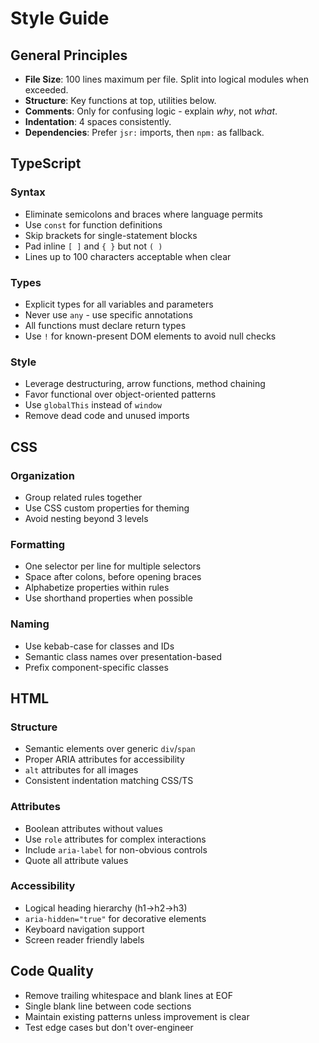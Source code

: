 # Style Guide

## General Principles

- **File Size**: 100 lines maximum per file. Split into logical modules when exceeded.
- **Structure**: Key functions at top, utilities below.
- **Comments**: Only for confusing logic - explain *why*, not *what*.
- **Indentation**: 4 spaces consistently.
- **Dependencies**: Prefer `jsr:` imports, then `npm:` as fallback.

## TypeScript

### Syntax
- Eliminate semicolons and braces where language permits
- Use `const` for function definitions
- Skip brackets for single-statement blocks
- Pad inline `[ ]` and `{ }` but not `( )`
- Lines up to 100 characters acceptable when clear

### Types
- Explicit types for all variables and parameters
- Never use `any` - use specific annotations
- All functions must declare return types
- Use `!` for known-present DOM elements to avoid null checks

### Style
- Leverage destructuring, arrow functions, method chaining
- Favor functional over object-oriented patterns
- Use `globalThis` instead of `window`
- Remove dead code and unused imports

## CSS

### Organization
- Group related rules together
- Use CSS custom properties for theming
- Avoid nesting beyond 3 levels

### Formatting
- One selector per line for multiple selectors
- Space after colons, before opening braces
- Alphabetize properties within rules
- Use shorthand properties when possible

### Naming
- Use kebab-case for classes and IDs
- Semantic class names over presentation-based
- Prefix component-specific classes

## HTML

### Structure
- Semantic elements over generic `div`/`span`
- Proper ARIA attributes for accessibility
- `alt` attributes for all images
- Consistent indentation matching CSS/TS

### Attributes
- Boolean attributes without values
- Use `role` attributes for complex interactions
- Include `aria-label` for non-obvious controls
- Quote all attribute values

### Accessibility
- Logical heading hierarchy (h1→h2→h3)
- `aria-hidden="true"` for decorative elements
- Keyboard navigation support
- Screen reader friendly labels

## Code Quality

- Remove trailing whitespace and blank lines at EOF
- Single blank line between code sections
- Maintain existing patterns unless improvement is clear
- Test edge cases but don't over-engineer